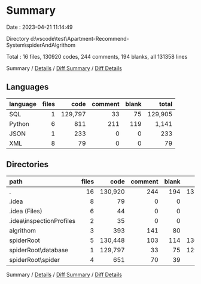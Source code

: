# Summary

Date : 2023-04-21 11:14:49

Directory d:\\vscode\\test\\Apartment-Recommend-System\\spiderAndAlgrithom

Total : 16 files,  130920 codes, 244 comments, 194 blanks, all 131358 lines

Summary / [Details](details.md) / [Diff Summary](diff.md) / [Diff Details](diff-details.md)

## Languages
| language | files | code | comment | blank | total |
| :--- | ---: | ---: | ---: | ---: | ---: |
| SQL | 1 | 129,797 | 33 | 75 | 129,905 |
| Python | 6 | 811 | 211 | 119 | 1,141 |
| JSON | 1 | 233 | 0 | 0 | 233 |
| XML | 8 | 79 | 0 | 0 | 79 |

## Directories
| path | files | code | comment | blank | total |
| :--- | ---: | ---: | ---: | ---: | ---: |
| . | 16 | 130,920 | 244 | 194 | 131,358 |
| .idea | 8 | 79 | 0 | 0 | 79 |
| .idea (Files) | 6 | 44 | 0 | 0 | 44 |
| .idea\\inspectionProfiles | 2 | 35 | 0 | 0 | 35 |
| algrithom | 3 | 393 | 141 | 80 | 614 |
| spiderRoot | 5 | 130,448 | 103 | 114 | 130,665 |
| spiderRoot\\database | 1 | 129,797 | 33 | 75 | 129,905 |
| spiderRoot\\spider | 4 | 651 | 70 | 39 | 760 |

Summary / [Details](details.md) / [Diff Summary](diff.md) / [Diff Details](diff-details.md)